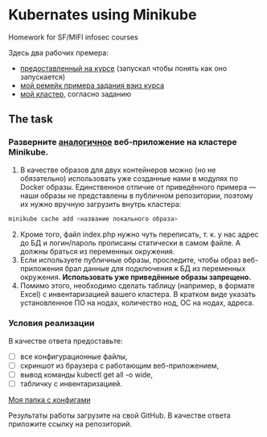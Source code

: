 # Kubernates using Minikube

Homework for SF/MIFI infosec courses

Здесь два рабочих премера:

- [предоставленный на курсе](./sf_example) (запускал чтобы понять как оно запускается)
- [мой ремейк примера задания вэиз курса](https://github.com/XelorR/sf_infosec_cloud-kubenretes-bare-minimum)
- [мой кластер](./my), согласно заданию

## The task

### Разверните [аналогичное](sf_example) веб-приложение на кластере Minikube.

1. В качестве образов для двух контейнеров можно (но не обязательно) использовать уже созданные нами в модулях по Docker образы. Единственное отличие от приведённого примера — наши образы не представлены в публичном репозитории, поэтому их нужно вручную загрузить внутрь кластера:

```bash
minikube cache add <название локального образа>
```

2. Кроме того, файл index.php нужно чуть переписать, т. к. у нас адрес до БД и логин/пароль прописаны статически в самом файле. А должны браться из переменных окружения.
3. Если используете публичные образы, проследите, чтобы образ веб-приложения брал данные для подключения к БД из переменных окружения. **Использовать уже приведённые образы запрещено.**
4. Помимо этого, необходимо сделать таблицу (например, в формате Excel) с инвентаризацией вашего кластера. В кратком виде указать установленное ПО на нодах, количество нод, ОС на нодах, адреса.

### Условия реализации

В качестве ответа предоставьте:

- [ ] все конфигурационные файлы,
- [ ] скриншот из браузера с работающим веб-приложением,
- [ ] вывод команды kubectl get all -o wide,
- [ ] табличку с инвентаризацией.

[Моя папка с конфигами](./my)

Результаты работы загрузите на свой GitHub. В качестве ответа приложите ссылку на репозиторий.
